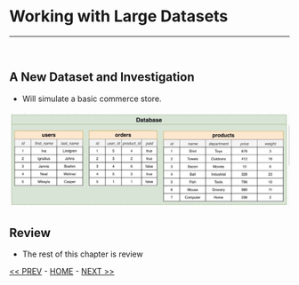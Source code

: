# Working with Large Datasets

<hr>
<br>

## A New Dataset and Investigation

- Will simulate a basic commerce store.

![new dataset](../resources/new_dataset.JPG)

## Review

- The rest of this chapter is review

[<< PREV](../5_Aggregation_of_Records/index.md) - [HOME](../Frontpage/index.md) - [NEXT >>](../7_Sorting_Records/index.md)